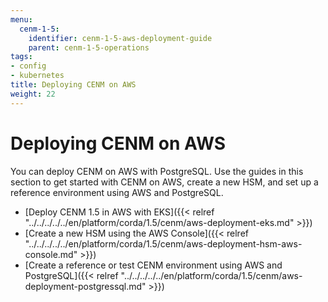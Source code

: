 ```yaml
---
menu:
  cenm-1-5:
    identifier: cenm-1-5-aws-deployment-guide
    parent: cenm-1-5-operations
tags:
- config
- kubernetes
title: Deploying CENM on AWS
weight: 22
---
```


# Deploying CENM on AWS

You can deploy CENM on AWS with PostgreSQL. Use the guides in this section to get started with CENM on AWS, create a new HSM, and set up a reference environment using AWS and PostgreSQL.

* [Deploy CENM 1.5 in AWS with EKS]({{< relref "../../../../../en/platform/corda/1.5/cenm/aws-deployment-eks.md" >}})
* [Create a new HSM using the AWS Console]({{< relref "../../../../../en/platform/corda/1.5/cenm/aws-deployment-hsm-aws-console.md" >}})
* [Create a reference or test CENM environment using AWS and PostgreSQL]({{< relref "../../../../../en/platform/corda/1.5/cenm/aws-deployment-postgressql.md" >}})
